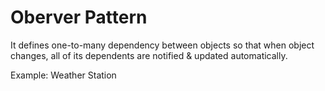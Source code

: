 # Oberver Pattern
It defines one-to-many dependency between objects so that when object changes, all of its dependents are notified & updated automatically.

Example: Weather Station
